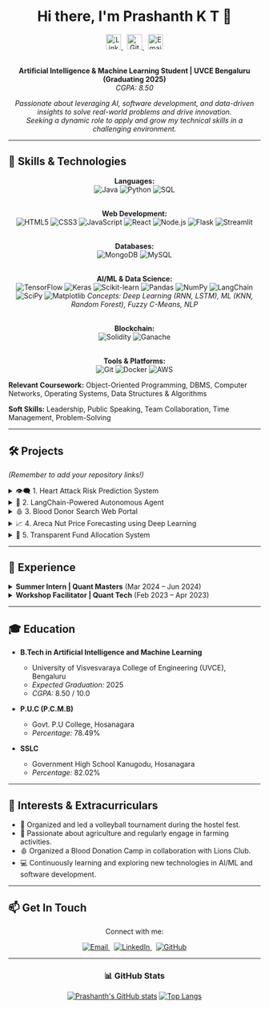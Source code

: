 <div align="center">

# Hi there, I'm Prashanth K T 👋

<a href="https://www.linkedin.com/in/prashanth-k-t-4b596b249">
  <img alt="LinkedIn" width="30px" src="https://cdn.jsdelivr.net/npm/simple-icons@v3/icons/linkedin.svg" />
</a>
  <!-- Add space -->
<a href="https://github.com/prashanthktgowda">
  <img alt="GitHub" width="30px" src="https://cdn.jsdelivr.net/npm/simple-icons@v3/icons/github.svg" />
</a>
  <!-- Add space -->
<a href="mailto:prashanthktgowda123@gmail.com">
  <img alt="Email" width="30px" src="https://cdn.jsdelivr.net/npm/simple-icons@v3/icons/gmail.svg" />
</a>

<br />
<br />

**Artificial Intelligence & Machine Learning Student | UVCE Bengaluru (Graduating 2025)** <br/>
*CGPA: 8.50*

*Passionate about leveraging AI, software development, and data-driven insights to solve real-world problems and drive innovation.* <br/>
*Seeking a dynamic role to apply and grow my technical skills in a challenging environment.*

</div>

---

## 🚀 Skills & Technologies

<div align="center">

  **Languages:** <br/>
  <img alt="Java" src="https://img.shields.io/badge/Java-ED8B00?style=for-the-badge&logo=openjdk&logoColor=white"/>
  <img alt="Python" src="https://img.shields.io/badge/Python-3776AB?style=for-the-badge&logo=python&logoColor=white"/>
  <img alt="SQL" src="https://img.shields.io/badge/SQL-000000?style=for-the-badge&logo=sqlite&logoColor=white"/>
  <br/><br/>

  **Web Development:** <br/>
  <img alt="HTML5" src="https://img.shields.io/badge/HTML5-E34F26?style=for-the-badge&logo=html5&logoColor=white"/>
  <img alt="CSS3" src="https://img.shields.io/badge/CSS3-1572B6?style=for-the-badge&logo=css3&logoColor=white"/>
  <img alt="JavaScript" src="https://img.shields.io/badge/JavaScript-F7DF1E?style=for-the-badge&logo=javascript&logoColor=black"/>
  <img alt="React" src="https://img.shields.io/badge/React-61DAFB?style=for-the-badge&logo=react&logoColor=black"/>
  <img alt="Node.js" src="https://img.shields.io/badge/Node.js-339933?style=for-the-badge&logo=node.js&logoColor=white"/>
  <img alt="Flask" src="https://img.shields.io/badge/Flask-000000?style=for-the-badge&logo=flask&logoColor=white"/>
  <img alt="Streamlit" src="https://img.shields.io/badge/Streamlit-FF4B4B?style=for-the-badge&logo=streamlit&logoColor=white"/>
  <br/><br/>

  **Databases:** <br/>
  <img alt="MongoDB" src="https://img.shields.io/badge/MongoDB-47A248?style=for-the-badge&logo=mongodb&logoColor=white"/>
  <img alt="MySQL" src="https://img.shields.io/badge/MySQL-4479A1?style=for-the-badge&logo=mysql&logoColor=white"/>
  <br/><br/>

  **AI/ML & Data Science:** <br/>
  <img alt="TensorFlow" src="https://img.shields.io/badge/TensorFlow-FF6F00?style=for-the-badge&logo=tensorflow&logoColor=white"/>
  <img alt="Keras" src="https://img.shields.io/badge/Keras-D00000?style=for-the-badge&logo=keras&logoColor=white"/>
  <img alt="Scikit-learn" src="https://img.shields.io/badge/scikit_learn-F7931E?style=for-the-badge&logo=scikit-learn&logoColor=white"/>
  <img alt="Pandas" src="https://img.shields.io/badge/Pandas-150458?style=for-the-badge&logo=pandas&logoColor=white"/>
  <img alt="NumPy" src="https://img.shields.io/badge/NumPy-013243?style=for-the-badge&logo=numpy&logoColor=white"/>
  <img alt="LangChain" src="https://img.shields.io/badge/LangChain-white?style=for-the-badge&logo=data:image/svg+xml;base64,PHN2ZyB4bWxucz0iaHR0cDovL3d3dy53My5vcmcvMjAwMC9zdmciIHZpZXdCb3g9IjAgMCAyNCAyNCIgZmlsbD0ibm9uZSIgc3Ryb2tlPSIjMDAwMDAwIiBzdHJva2Utd2lkdGg9IjIiIHN0cm9rZS1saW5lY2FwPSJyb3VuZCIgc3Ryb2tlLWxpbmVqb2luPSJyb3VuZCI+PGxpbmUgeDE9IjciIHkxPSIxNyIgeDI9IjE3IiB5Mj0iNyI+PC9saW5lPjxsaW5lIHgxPSIxNyIgeTE9IjE3IiB5Mj0iNyIgeDI9IjciPjwvbGluZT48L3N2Zz4="/> <!-- Simple chain icon -->
  <img alt="SciPy" src="https://img.shields.io/badge/SciPy-8CAAE6?style=for-the-badge&logo=scipy&logoColor=white"/>
  <img alt="Matplotlib" src="https://img.shields.io/badge/Matplotlib-11557c?style=for-the-badge&logo=matplotlib&logoColor=white"/>
  *Concepts: Deep Learning (RNN, LSTM), ML (KNN, Random Forest), Fuzzy C-Means, NLP*
  <br/><br/>

  **Blockchain:** <br/>
  <img alt="Solidity" src="https://img.shields.io/badge/Solidity-363636?style=for-the-badge&logo=solidity&logoColor=white"/>
  <img alt="Ganache" src="https://img.shields.io/badge/Ganache-E4A663?style=for-the-badge&logo=ethereum&logoColor=white"/> <!-- Using Ethereum logo as Ganache is related -->
  <br/><br/>

  **Tools & Platforms:** <br/>
  <img alt="Git" src="https://img.shields.io/badge/Git-F05032?style=for-the-badge&logo=git&logoColor=white"/>
  <img alt="Docker" src="https://img.shields.io/badge/Docker-2496ED?style=for-the-badge&logo=docker&logoColor=white"/>
  <img alt="AWS" src="https://img.shields.io/badge/AWS-232F3E?style=for-the-badge&logo=amazon-aws&logoColor=white"/>

</div>

**Relevant Coursework:** Object-Oriented Programming, DBMS, Computer Networks, Operating Systems, Data Structures & Algorithms

**Soft Skills:** Leadership, Public Speaking, Team Collaboration, Time Management, Problem-Solving

---

## 🛠️ Projects

*(Remember to add your repository links!)*

<details>
<summary>👁️‍🗨️ 1. Heart Attack Risk Prediction System</summary>
<br/>
  <ul>
    <li>Developed an AI system to predict heart attack risk non-invasively by analyzing retinal eye images.</li>
    <li>Utilized Fuzzy C-Means clustering for feature segmentation and Deep Learning (RNN) for risk classification.</li>
    <li><em>Technologies:</em> Python, TensorFlow, Keras, Scikit-learn, OpenCV, Pandas, NumPy, Matplotlib, Flask.</li>
    <li>🔗 <strong>[GitHub Repo - Link Here]</strong></li>
  </ul>
</details>

<details>
<summary>🤖 2. LangChain-Powered Autonomous Agent</summary>
<br/>
  <ul>
    <li>Built a versatile autonomous agent leveraging LangChain and Google Gemini for natural language understanding and task execution across multiple environments (Web, Terminal, Filesystem).</li>
    <li><em>Technologies:</em> Python (LangChain, Streamlit, google-generativeai, Pandas, Playwright, Matplotlib, ReportLab, yfinance), HTML/CSS.</li>
    <li>🔗 <strong>[GitHub Repo - Link Here]</strong></li>
  </ul>
</details>

<details>
<summary>🩸 3. Blood Donor Search Web Portal</summary>
<br/>
  <ul>
    <li>Designed and developed a web-based application to facilitate quick donor searches during emergencies.</li>
    <li>Features location-based filtering and integrates a machine learning model (KNN algorithm and Random Forest) to optimize donor recommendations.</li>
    <li><em>Technologies:</em> Java, MySQL, HTML, CSS, JavaScript.</li>
    <li>🔗 <strong>[GitHub Repo - Link Here]</strong></li>
  </ul>
</details>

<details>
<summary>📈 4. Areca Nut Price Forecasting using Deep Learning</summary>
<br/>
  <ul>
    <li>Built an LSTM-based deep learning model to predict areca nut prices with 92% accuracy.</li>
    <li>Provides insights to farmers by analyzing historical data from Agriculture Marketing (agmarknet.gov.in).</li>
    <li><em>Technologies:</em> Python (NumPy, Pandas, TensorFlow, Scikit-learn, Keras, LSTM), HTML, CSS.</li>
    <li>🔗 <strong>[GitHub Repo - Link Here]</strong></li>
  </ul>
</details>

<details>
<summary>🔗 5. Transparent Fund Allocation System</summary>
<br/>
  <ul>
    <li>Developed a blockchain-based system for tamper-proof government fund tracking using smart contracts.</li>
    <li>Ensures transparency and accountability using Node.js, React, Solidity, and Dockerized MongoDB for metadata storage.</li>
    <li><em>Technologies:</em> Node.js, React, Solidity, Ganache, MongoDB, Docker, Blockchain.</li>
    <li>🔗 <strong>[GitHub Repo - Link Here]</strong></li>
  </ul>
</details>

---

## 💼 Experience

<details>
<summary><strong>Summer Intern | Quant Masters</strong> (Mar 2024 – Jun 2024)</summary>
<br/>
  <ul>
    <li>Gained hands-on experience in full-stack development, Data Structures & Algorithms, and industry-level software development best practices.</li>
  </ul>
</details>

<details>
<summary><strong>Workshop Facilitator | Quant Tech</strong> (Feb 2023 – Apr 2023)</summary>
<br/>
  <ul>
    <li>Conducted interactive workshops on communication, teamwork, and leadership skills, enhancing participants' professional and interpersonal skills.</li>
  </ul>
</details>

---

## 🎓 Education

*   **B.Tech in Artificial Intelligence and Machine Learning**
    *   University of Visvesvaraya College of Engineering (UVCE), Bengaluru
    *   *Expected Graduation:* 2025
    *   *CGPA:* 8.50 / 10.0

*   **P.U.C (P.C.M.B)**
    *   Govt. P.U College, Hosanagara
    *   *Percentage:* 78.49%

*   **SSLC**
    *   Government High School Kanugodu, Hosanagara
    *   *Percentage:* 82.02%

---

## 🌱 Interests & Extracurriculars

*   🏐 Organized and led a volleyball tournament during the hostel fest.
*   🌱 Passionate about agriculture and regularly engage in farming activities.
*   🩸 Organized a Blood Donation Camp in collaboration with Lions Club.
*   💻 Continuously learning and exploring new technologies in AI/ML and software development.

---

## 📫 Get In Touch

<div align="center">

Connect with me:

<a href="mailto:prashanthktgowda123@gmail.com">
  <img alt="Email" src="https://img.shields.io/badge/Gmail-D14836?style=for-the-badge&logo=gmail&logoColor=white"/>
</a>
 
<a href="https://www.linkedin.com/in/prashanth-k-t-4b596b249">
  <img alt="LinkedIn" src="https://img.shields.io/badge/LinkedIn-0077B5?style=for-the-badge&logo=linkedin&logoColor=white"/>
</a>
 
<a href="https://github.com/prashanthktgowda">
  <img alt="GitHub" src="https://img.shields.io/badge/GitHub-181717?style=for-the-badge&logo=github&logoColor=white"/>
</a>

</div>

---

<div align="center">

### 📊 GitHub Stats

[![Prashanth's GitHub stats](https://github-readme-stats.vercel.app/api?username=prashanthktgowda&show_icons=true&theme=radical&rank_icon=github)](https://github.com/anuraghazra/github-readme-stats)
[![Top Langs](https://github-readme-stats.vercel.app/api/top-langs/?username=prashanthktgowda&layout=compact&theme=radical)](https://github.com/anuraghazra/github-readme-stats)

</div>
